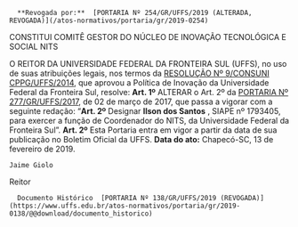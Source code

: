       **Revogada por:**  [PORTARIA Nº 254/GR/UFFS/2019 (ALTERADA, REVOGADA)](/atos-normativos/portaria/gr/2019-0254) 

   CONSTITUI COMITÊ GESTOR DO NÚCLEO DE INOVAÇÃO TECNOLÓGICA E SOCIAL NITS  

 O REITOR DA UNIVERSIDADE FEDERAL DA FRONTEIRA SUL (UFFS), no uso de suas atribuições legais, nos termos da [RESOLUÇÃO Nº 9/CONSUNI CPPG/UFFS/2014](https://www.uffs.edu.br/atos-normativos/resolucao/cppg/2014-0009), que aprovou a Política de Inovação da Universidade Federal da Fronteira Sul, resolve:   **Art. 1º**  ALTERAR o Art. 2º da [PORTARIA Nº 277/GR/UFFS/2017](https://www.uffs.edu.br/atos-normativos/portaria/gr/2017-0277), de 02 de março de 2017, que passa a vigorar com a seguinte redação: “**Art. 2º**  Designar **Ilson dos Santos** , SIAPE nº 1793405, para exercer a função de Coordenador do NITS, da Universidade Federal da Fronteira Sul”.   **Art. 2º**  Esta Portaria entra em vigor a partir da data de sua publicação no Boletim Oficial da UFFS.      **Data do ato:** Chapecó-SC, 13 de fevereiro de 2019.   
 

    Jaime Giolo   
 Reitor 

      Documento Histórico  [PORTARIA Nº 138/GR/UFFS/2019 (REVOGADA)](https://www.uffs.edu.br/atos-normativos/portaria/gr/2019-0138/@@download/documento_historico)     
      
